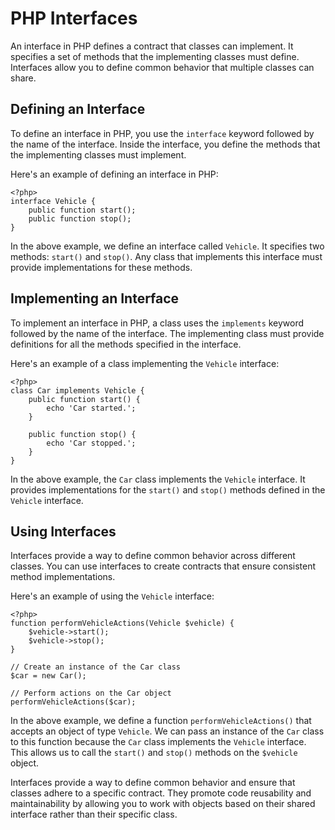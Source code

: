 # PHP Interfaces

An interface in PHP defines a contract that classes can implement. It specifies a set of methods that the implementing classes must define. Interfaces allow you to define common behavior that multiple classes can share.

## Defining an Interface

To define an interface in PHP, you use the `interface` keyword followed by the name of the interface. Inside the interface, you define the methods that the implementing classes must implement.

Here's an example of defining an interface in PHP:

`````````
<?php>
interface Vehicle {
    public function start();
    public function stop();
}
`````````

In the above example, we define an interface called `Vehicle`. It specifies two methods: `start()` and `stop()`. Any class that implements this interface must provide implementations for these methods.

## Implementing an Interface

To implement an interface in PHP, a class uses the `implements` keyword followed by the name of the interface. The implementing class must provide definitions for all the methods specified in the interface.

Here's an example of a class implementing the `Vehicle` interface:

`````````
<?php>
class Car implements Vehicle {
    public function start() {
        echo 'Car started.';
    }

    public function stop() {
        echo 'Car stopped.';
    }
}
`````````

In the above example, the `Car` class implements the `Vehicle` interface. It provides implementations for the `start()` and `stop()` methods defined in the `Vehicle` interface.

## Using Interfaces

Interfaces provide a way to define common behavior across different classes. You can use interfaces to create contracts that ensure consistent method implementations.

Here's an example of using the `Vehicle` interface:

`````````
<?php>
function performVehicleActions(Vehicle $vehicle) {
    $vehicle->start();
    $vehicle->stop();
}

// Create an instance of the Car class
$car = new Car();

// Perform actions on the Car object
performVehicleActions($car);
`````````

In the above example, we define a function `performVehicleActions()` that accepts an object of type `Vehicle`. We can pass an instance of the `Car` class to this function because the `Car` class implements the `Vehicle` interface. This allows us to call the `start()` and `stop()` methods on the `$vehicle` object.

Interfaces provide a way to define common behavior and ensure that classes adhere to a specific contract. They promote code reusability and maintainability by allowing you to work with objects based on their shared interface rather than their specific class.
